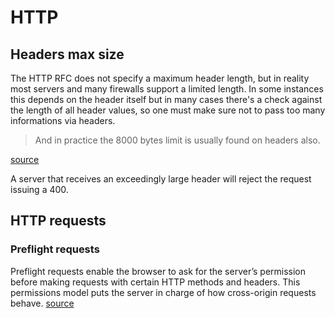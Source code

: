 # HTTP

## Headers max size

The HTTP RFC does not specify a maximum header length, but in reality most servers and many firewalls support a limited length. In some instances this depends on the header itself but in many cases there's a check against the length of all header values, so one must make sure not to pass too many informations via headers.

> And in practice the 8000 bytes limit is usually found on headers also.

[source](https://security.stackexchange.com/a/113365/155108)

A server that receives an exceedingly large header will reject the request issuing a 400.

## HTTP requests

### Preflight requests

Preflight requests enable the browser to ask for the server’s permission before making requests with certain HTTP methods and headers. This permissions model puts the server in charge of how cross-origin requests behave. [source](https://livebook.manning.com/book/cors-in-action/chapter-5/7)
